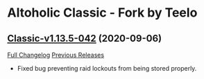 # Altoholic Classic - Fork by Teelo

## [Classic-v1.13.5-042](https://github.com/teelolws/Altoholic-Classic/tree/Classic-v1.13.5-042) (2020-09-06)
[Full Changelog](https://github.com/teelolws/Altoholic-Classic/compare/Classic-v1.13.5-041...Classic-v1.13.5-042) [Previous Releases](https://github.com/teelolws/Altoholic-Classic/releases)

- Fixed bug preventing raid lockouts from being stored properly.  
